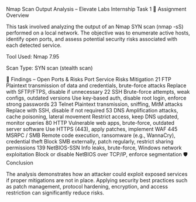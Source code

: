 Nmap Scan Output Analysis – Elevate Labs Internship Task 1
📌 Assignment Overview

This task involved analyzing the output of an Nmap SYN scan (nmap -sS) performed on a local network. The objective was to enumerate active hosts, identify open ports, and assess potential security risks associated with each detected service.

Tool Used: Nmap 7.95

Scan Type: SYN scan (stealth scan)

🔎 Findings – Open Ports & Risks
Port	Service	Risks	Mitigation
21	FTP	Plaintext transmission of data and credentials, brute-force attacks	Replace with SFTP/FTPS, disable if unnecessary
22	SSH	Brute-force attempts, weak configs, outdated versions	Use key-based auth, disable root login, enforce strong passwords
23	Telnet	Plaintext transmission, sniffing, MitM attacks	Replace with SSH, disable if not required
53	DNS	Amplification attacks, cache poisoning, lateral movement	Restrict access, keep DNS updated, monitor queries
80	HTTP	Vulnerable web apps, brute-force, outdated server software	Use HTTPS (443), apply patches, implement WAF
445	MSRPC / SMB	Remote code execution, ransomware (e.g., WannaCry), credential theft	Block SMB externally, patch regularly, restrict sharing permissions
139	NetBIOS-SSN	Info leaks, brute-force, Windows network exploitation	Block or disable NetBIOS over TCP/IP, enforce segmentation
🛡️ Conclusion

The analysis demonstrates how an attacker could exploit exposed services if proper mitigations are not in place. Applying security best practices such as patch management, protocol hardening, encryption, and access restriction can significantly reduce risks.
